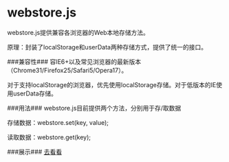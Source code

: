 webstore.js
===========

webstore.js提供兼容各浏览器的Web本地存储方法。

<p>原理：封装了localStorage和userData两种存储方式，提供了统一的接口。</p>

###兼容性###
容IE6+以及常见浏览器的最新版本（Chrome31/Firefox25/Safari5/Opera17）。
<p>对于支持localStorage的浏览器，优先使用localStorage存储。对于低版本的IE使用userData存储。</p>

###用法###
webstore.js目前提供两个方法，分别用于存/取数据
<p>存储数据：webstore.set(key, value);</p>
<p>读取数据：webstore.get(key);</p>
          

###展示###
<a href="http://jeremyfan.github.io/webstore.js">去看看</a>

